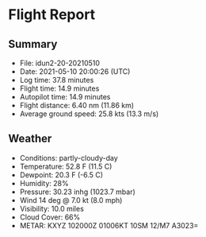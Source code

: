 # Flight Report

## Summary

- File: idun2-20-20210510
- Date: 2021-05-10 20:00:26 (UTC)
- Log time: 37.8 minutes
- Flight time: 14.9 minutes
- Autopilot time: 14.9 minutes
- Flight distance: 6.40 nm (11.86 km)
- Average ground speed: 25.8 kts (13.3 m/s)

## Weather

- Conditions: partly-cloudy-day
- Temperature: 52.8 F (11.5 C)
- Dewpoint: 20.3 F (-6.5 C)
- Humidity: 28%
- Pressure: 30.23 inhg (1023.7 mbar)
- Wind 14 deg @ 7.0 kt (8.0 mph)
- Visibility: 10.0 miles
- Cloud Cover: 66%
- METAR: KXYZ 102000Z 01006KT 10SM 12/M7 A3023=

